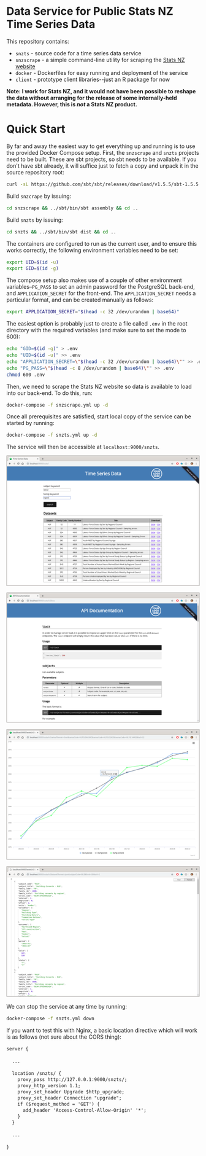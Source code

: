 # Data Service for Public Stats NZ Time Series Data

This repository contains:

* `snzts` - source code for a time series data service
* `snzscrape` - a simple command-line utility for scraping the [Stats NZ website](https://www.stats.govt.nz/large-datasets/csv-files-for-download/)
* `docker` - Dockerfiles for easy running and deployment of the service
* `client` - prototype client libraries--just an R package for now

**Note: I work for Stats NZ, and it would not have been possible to reshape the data without arranging for the release of some internally-held metadata.  However, this is _not_ a Stats NZ product.**

# Quick Start

By far and away the easiest way to get everything up and running is to use the provided Docker Compose setup.  First, the `snzscrape` and `snzts` projects need to be built.  These are sbt projects, so sbt needs to be available.  If you don't have sbt already, it will suffice just to fetch a copy and unpack it in the source repository root:

```bash
curl -sL https://github.com/sbt/sbt/releases/download/v1.5.5/sbt-1.5.5.tgz | tar xzvf - 
```

Build `snzcrape` by issuing:

```bash
cd snzscrape && ../sbt/bin/sbt assembly && cd ..
```

Build `snzts` by issuing: 

```bash
cd snzts && ../sbt/bin/sbt dist && cd ..
```

The containers are configured to run as the current user, and to ensure this works correctly, the following environment variables need to be set:

```bash
export UID=$(id -u)
export GID=$(id -g)
```

The compose setup also makes use of a couple of other environment variables&ndash;`PG_PASS` to set an admin password for the PostgreSQL back-end, and `APPLICATION_SECRET` for the front-end.  The `APPLICATION_SECRET` needs a particular format, and can be created manually as follows:

```bash
export APPLICATION_SECRET="$(head -c 32 /dev/urandom | base64)"
```

The easiest option is probably just to create a file called `.env` in the root directory with the required variables (and make sure to set the mode to 600):

```bash
echo "GID=$(id -g)" > .env
echo "UID=$(id -u)" >> .env
echo "APPLICATION_SECRET=\"$(head -c 32 /dev/urandom | base64)\"" >> .env
echo "PG_PASS=\"$(head -c 8 /dev/urandom | base64)\"" >> .env
chmod 600 .env
```

Then, we need to scrape the Stats NZ website so data is available to load into our back-end.  To do this, run:

```bash
docker-compose -f snzscrape.yml up -d
```

Once all prerequisites are satisfied, start local copy of the service can be started by running:

```bash
docker-compose -f snzts.yml up -d
```

The service will then be accessible at `localhost:9000/snzts`.  

![index](img/index.png)

![docs](img/docs.png)

![chart](img/chart.png)

![dataset](img/dataset.png)

We can stop the service at any time by running:

```bash
docker-compose -f snzts.yml down
```

If you want to test this with Nginx, a basic location directive which will work is as follows (not sure about the CORS thing):

```plaintext
server {

  ...

  location /snzts/ {
    proxy_pass http://127.0.0.1:9000/snzts/;
    proxy_http_version 1.1;
    proxy_set_header Upgrade $http_upgrade;
    proxy_set_header Connection "upgrade";
    if ($request_method = 'GET') {
      add_header 'Access-Control-Allow-Origin' '*';
    }
  }

  ...

}

```